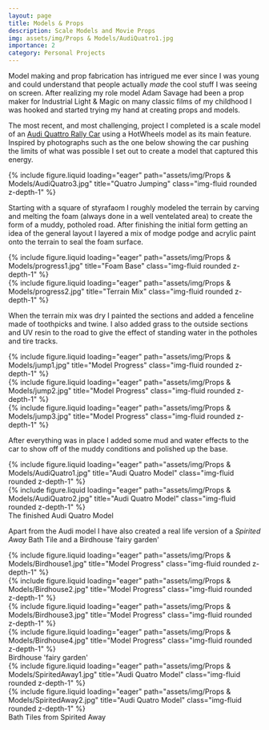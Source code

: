 ```yaml
---
layout: page
title: Models & Props
description: Scale Models and Movie Props
img: assets/img/Props & Models/AudiQuatro1.jpg
importance: 2
category: Personal Projects
---
```


Model making and prop fabrication has intrigued me ever since I was young and could understand that people actually _made_ the cool stuff I was seeing on screen. After realizing my role model Adam Savage had been a prop maker for Industrial Light & Magic on many classic films of my childhood I was hooked and started trying my hand at creating props and models.

The most recent, and most challenging, project I completed is a scale model of an <a href='https://www.hotcars.com/audi-quattro-s1-greatest-rally-car-in-history/'>Audi Quattro Rally Car</a> using a HotWheels model as its main feature. Inspired by photographs such as the one below showing the car pushing the limits of what was possible I set out to create a model that captured this energy.

<div class="row">
    <div class="col-sm mt-3 mt-md-0">
        {% include figure.liquid loading="eager" path="assets/img/Props & Models/AudiQuatro3.jpg" title="Quatro Jumping" class="img-fluid rounded z-depth-1" %}
    </div>
</div>


Starting with a square of styrafaom I roughly modeled the terrain by carving and melting the foam (always done in a well ventelated area) to create the form of a muddy, potholed road. After finishing the initial form getting an idea of the general layout I layered a mix of modge podge and acrylic paint onto the terrain to seal the foam surface.

<div class="row">
    <div class="col-sm mt-3 mt-md-0">
        {% include figure.liquid loading="eager" path="assets/img/Props & Models/progress1.jpg" title="Foam Base" class="img-fluid rounded z-depth-1" %}
    </div>
    <div class="col-sm mt-3 mt-md-0">
        {% include figure.liquid loading="eager" path="assets/img/Props & Models/progress2.jpg" title="Terrain Mix" class="img-fluid rounded z-depth-1" %}
    </div>
</div>

When the terrain mix was dry I painted the sections and added a fenceline made of toothpicks and twine. I also added grass to the outside sections and UV resin to the road to give the effect of standing water in the potholes and tire tracks.

<div class="row">
    <div class="col-sm mt-3 mt-md-0">
        {% include figure.liquid loading="eager" path="assets/img/Props & Models/jump1.jpg" title="Model Progress" class="img-fluid rounded z-depth-1" %}
    </div>
    <div class="col-sm mt-3 mt-md-0">
        {% include figure.liquid loading="eager" path="assets/img/Props & Models/jump2.jpg" title="Model Progress" class="img-fluid rounded z-depth-1" %}
    </div>
    <div class="col-sm mt-3 mt-md-0">
        {% include figure.liquid loading="eager" path="assets/img/Props & Models/jump3.jpg" title="Model Progress" class="img-fluid rounded z-depth-1" %}
    </div>
</div>

After everything was in place I added some mud and water effects to the car to show off of the muddy conditions and polished up the base.

<div class="row">
    <div class="col-sm mt-3 mt-md-0">
        {% include figure.liquid loading="eager" path="assets/img/Props & Models/AudiQuatro1.jpg" title="Audi Quatro Model" class="img-fluid rounded z-depth-1" %}
    </div>
    <div class="col-sm mt-3 mt-md-0">
        {% include figure.liquid loading="eager" path="assets/img/Props & Models/AudiQuatro2.jpg" title="Audi Quatro Model" class="img-fluid rounded z-depth-1" %}
    </div>
</div>
<div class="caption">
    The finished Audi Quatro Model
</div>




Apart from the Audi model I have also created a real life version of a _Spirited Away_  Bath Tile and a Birdhouse 'fairy garden'


<div class="row">
    <div class="col-sm mt-3 mt-md-0">
        {% include figure.liquid loading="eager" path="assets/img/Props & Models/Birdhouse1.jpg" title="Model Progress" class="img-fluid rounded z-depth-1" %}
    </div>
    <div class="col-sm mt-3 mt-md-0">
        {% include figure.liquid loading="eager" path="assets/img/Props & Models/Birdhouse2.jpg" title="Model Progress" class="img-fluid rounded z-depth-1" %}
    </div>
    <div class="col-sm mt-3 mt-md-0">
        {% include figure.liquid loading="eager" path="assets/img/Props & Models/Birdhouse3.jpg" title="Model Progress" class="img-fluid rounded z-depth-1" %}
    </div>
    <div class="col-sm mt-3 mt-md-0">
        {% include figure.liquid loading="eager" path="assets/img/Props & Models/Birdhouse4.jpg" title="Model Progress" class="img-fluid rounded z-depth-1" %}
    </div>
</div>
<div class="caption">
    Birdhouse 'fairy garden'
</div>




<div class="row">
    <div class="col-sm mt-3 mt-md-0">
        {% include figure.liquid loading="eager" path="assets/img/Props & Models/SpiritedAway1.jpg" title="Audi Quatro Model" class="img-fluid rounded z-depth-1" %}
    </div>
    <div class="col-sm mt-3 mt-md-0">
        {% include figure.liquid loading="eager" path="assets/img/Props & Models/SpiritedAway2.jpg" title="Audi Quatro Model" class="img-fluid rounded z-depth-1" %}
    </div>
</div>
<div class="caption">
    Bath Tiles from Spirited Away
</div>
